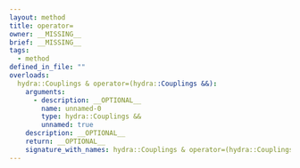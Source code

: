 ```yaml
---
layout: method
title: operator=
owner: __MISSING__
brief: __MISSING__
tags:
  - method
defined_in_file: ""
overloads:
  hydra::Couplings & operator=(hydra::Couplings &&):
    arguments:
      - description: __OPTIONAL__
        name: unnamed-0
        type: hydra::Couplings &&
        unnamed: true
    description: __OPTIONAL__
    return: __OPTIONAL__
    signature_with_names: hydra::Couplings & operator=(hydra::Couplings &&)
---
```

